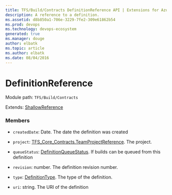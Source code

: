 ```yaml
---
title: TFS/Build/Contracts DefinitionReference API | Extensions for Azure DevOps Services
description: A reference to a definition.
ms.assetid: d8b850a1-706e-3229-7fe2-309e61862b54
ms.prod: devops
ms.technology: devops-ecosystem
generated: true
ms.manager: douge
author: elbatk
ms.topic: article
ms.author: elbatk
ms.date: 08/04/2016
---
```


# DefinitionReference

Module path: `TFS/Build/Contracts`

Extends: [ShallowReference](./ShallowReference.md)

### Members

* `createdDate`: Date. The date the definition was created

* `project`: [TFS_Core_Contracts.TeamProjectReference](../../../TFS/Core/Contracts/TeamProjectReference.md). The project.

* `queueStatus`: [DefinitionQueueStatus](./DefinitionQueueStatus.md). If builds can be queued from this definition

* `revision`: number. The definition revision number.

* `type`: [DefinitionType](./DefinitionType.md). The type of the definition.

* `uri`: string. The URI of the definition

